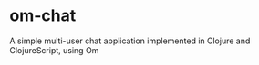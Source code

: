 om-chat
=======

A simple multi-user chat application implemented in Clojure and ClojureScript, using Om
